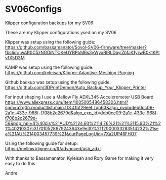 # SV06Configs
Klipper configuration backups for my SV06

These are my Klipper configurations ysed on my SV06

Klipper was setup using the following guide:
https://github.com/bassamanator/Sovol-SV06-firmware/tree/master?fbclid=IwAR0C5zNGOiNTOKeUYBPoMBs3yWyxRIRLDayiZbfJK1yrwB0k1KPtv1X5D3M

KAMP was setup using the following guide:
https://github.com/kyleisah/Klipper-Adaptive-Meshing-Purging

Github backup was setup using the following guide:
https://github.com/3DPrintDemon/Auto_Backup_Your_Klipper_Printer

For input shaping I use a Mellow Fly ADXL345 Accelerometer USB Board
https://www.aliexpress.com/item/1005005486458306.html?spm=a2g0o.productlist.main.113.4fbf29eeLzqn63&algo_pvid=deb0cc09-2a1c-433e-968f-f708b2c2679d&algo_exp_id=deb0cc09-2a1c-433e-968f-f708b2c2679d-56&pdp_npi=4%40dis%21AUD%2124.60%2114.76%21%21%2115.90%21%21%40210307c317010528679243643e9e30%2112000033283514232%21sea%21AU%214003457739%21&curPageLogUid=7Xa2UP46FHO7

Using the following guide for setup:
https://mellow.klipper.cn/#/advanced/usb_adxl

With thanks to Bassamanator, Kyleisah and Rory Game for making it very easy to do this

Andre

